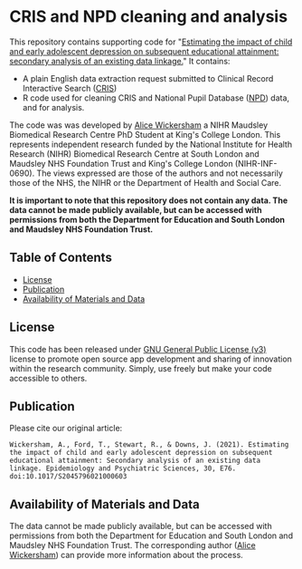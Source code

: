 
# CRIS and NPD cleaning and analysis

This repository contains supporting code for "[Estimating the impact of child and early adolescent depression on subsequent educational attainment: secondary analysis of an existing data linkage.](https://doi.org/10.1017/S2045796021000603)" It contains:

 - A plain English data extraction request submitted to Clinical Record Interactive Search ([CRIS](https://www.maudsleybrc.nihr.ac.uk/facilities/clinical-record-interactive-search-cris/)) 
 - R code used for cleaning CRIS and National Pupil Database ([NPD](https://www.gov.uk/government/collections/national-pupil-database)) data, and for analysis.

The code was was developed by  [Alice Wickersham](https://www.kcl.ac.uk/people/alice-wickersham)  a NIHR Maudsley Biomedical Research Centre PhD Student at King's College London. This represents independent research funded by the National Institute for Health Research (NIHR) Biomedical Research Centre at South London and Maudsley NHS Foundation Trust and King's College London (NIHR-INF-0690). The views expressed are those of the authors and not necessarily those of the NHS, the NIHR or the Department of Health and Social Care. 


**It is important to note that this repository does not contain any data. The data cannot be made publicly available, but can be accessed with permissions from both the Department for Education and South London and Maudsley NHS Foundation Trust.** 

## Table of Contents

- [License](#license)
- [Publication](#publication)
- [Availability of Materials and Data](#availability-of-materials-and-data)


## License

This code has been released under [GNU General Public License (v3)](https://www.gnu.org/licenses/gpl-3.0.en.html) license to promote open source app development and sharing of innovation within the research community. Simply, use freely but make your code accessible to others.

## Publication

Please cite our original article:

```
Wickersham, A., Ford, T., Stewart, R., & Downs, J. (2021). Estimating the impact of child and early adolescent depression on subsequent educational attainment: Secondary analysis of an existing data linkage. Epidemiology and Psychiatric Sciences, 30, E76. doi:10.1017/S2045796021000603
```


## Availability of Materials and Data

The data cannot be made publicly available, but can be accessed with permissions from both the Department for Education and South London and Maudsley NHS Foundation Trust. The corresponding author ([Alice Wickersham](mailto:alice.wickersham@kcl.ac.uk)) can provide more information about the process.

